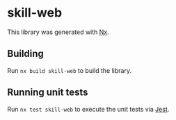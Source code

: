 # skill-web

This library was generated with [Nx](https://nx.dev).

## Building

Run `nx build skill-web` to build the library.

## Running unit tests

Run `nx test skill-web` to execute the unit tests via [Jest](https://jestjs.io).
